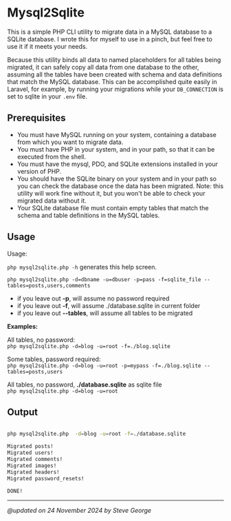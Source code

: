 # Mysql2Sqlite

This is a simple PHP CLI utility to migrate data in a MySQL database to a SQLite 
database.  I wrote this for myself to use in a pinch, but feel free to use
it if it meets your needs.

Because this utility binds all data to named placeholders for all tables
being migrated, it can safely copy all data from one database to the other,
assuming all the tables have been created with schema and data definitions
that match the MySQL database.  This can be accomplished quite easily in
Laravel, for example, by running your migrations while your `DB_CONNECTION`
is set to sqlite in your `.env` file.

## Prerequisites

* You must have MySQL running on your system, containing a database from which
you want to migrate data.
* You must have PHP in your system, and in your path, so that it can be
executed from the shell.
* You must have the mysql, PDO, and SQLite extensions installed in your
version of PHP.
* You should have the SQLite binary on your system and in your path so you 
can check the database once the data has been migrated.  Note: this utility
will work fine without it, but you won't be able to check your migrated
data without it.
* Your SQLite database file must contain empty tables that match the
schema and table definitions in the MySQL tables. 

## Usage

 Usage:

`php mysql2sqlite.php -h` generates this help screen.
        
`php mysql2sqlite.php -d=dbname -u=dbuser -p=pass -f=sqlite_file --tables=posts,users,comments`

* if you leave out **-p**, will assume no password required
* if you leave out **-f**, will assume ./database.sqlite in current folder
* if you leave out **--tables**, will assume all tables to be migrated


**Examples:**

All tables, no password:  
    `php mysql2sqlite.php -d=blog -u=root -f=./blog.sqlite`

Some tables, password required:  
    `php mysql2sqlite.php -d=blog -u=root -p=mypass -f=./blog.sqlite --tables=posts,users`

All tables, no password, **./database.sqlite** as sqlite file   
    `php mysql2sqlite.php -d=blog -u=root`


## Output



```bash

php mysql2sqlite.php  -d=blog -u=root -f=./database.sqlite         

Migrated posts!
Migrated users!
Migrated comments!
Migrated images!
Migrated headers!
Migrated password_resets!

DONE!

```
---

_@updated on 24 November 2024 by Steve George_
